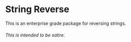 # String Reverse

This is an enterprise grade package for reversing strings.

###### This is intended to be satire.
